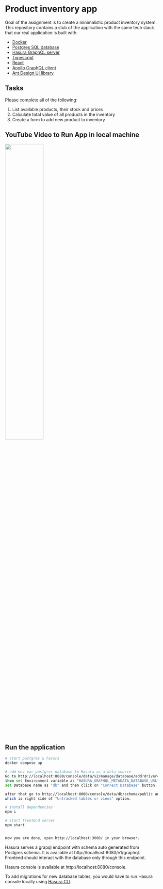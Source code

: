 # Product inventory app

Goal of the assignment is to create a minimalistic product inventory system.
This repository contains a stub of the application with the same tech stack
that our real application is built with:

* [Docker](https://www.docker.com/)
* [Postgres SQL database](https://www.postgresql.org/)
* [Hasura GraphQL server](https://hasura.io/)
* [Typescript](https://www.typescriptlang.org/)
* [React](https://react.dev/)
* [Apollo GraphQL client](https://www.apollographql.com/docs/react/)
* [Ant Design UI library](https://ant.design/)

## Tasks

Please complete all of the following:

1. List available products, their stock and prices
1. Calculate total value of all products in the inventory
1. Create a form to add new product to inventory

## YouTube Video to Run App in local machine

[<img src="https://img.youtube.com/vi/J3NyHCPTXYs/maxresdefault.jpg" width="50%">](https://youtu.be/J3NyHCPTXYs)

## Run the application

```sh
# start postgres & hasura
docker compose up

# add env var postgres database to Hasura as a data source
Go to http://localhost:8080/console/data/v2/manage/database/add?driver=postgres
then set Environment variable as "HASURA_GRAPHQL_METADATA_DATABASE_URL",
set Database name as "db" and then click on "Connect Database" button.

after that go to http://localhost:8080/console/data/db/schema/public and click on "Track All" button,
which is right side of "Untracked tables or views" option.

# install dependencies
npm i

# start frontend server
npm start


now you are done, open http://localhost:3000/ in your browser.


```


Hasura serves a grapql endpoint with schema auto generated from Postgres schema. It is available at http://localhost:8080/v1/graphql. Frontend should interact with the database only through this endpoint.

Hasura console is available at http://localhost:8080/console.

To add migrations for new database tables, you would have to run Hasura console locally using [Hasura CLI](https://hasura.io/docs/latest/hasura-cli/overview/).
